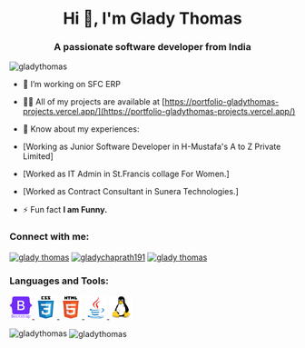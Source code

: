 <h1 align="center">Hi 👋, I'm Glady Thomas</h1>
<h3 align="center">A passionate software developer from India</h3>



<p align="left"> <img src="https://komarev.com/ghpvc/?username=gladythomas&label=Profile%20views&color=0e75b6&style=flat" alt="gladythomas" /> </p>

- 🌱 I’m working on SFC ERP

- 👨‍💻 All of my projects are available at [https://portfolio-gladythomas-projects.vercel.app/](https://portfolio-gladythomas-projects.vercel.app/)

- 📄 Know about my experiences:
- [Working as Junior Software Developer in H-Mustafa's A to Z Private Limited]
- [Worked as IT Admin in St.Francis collage For Women.]
- [Worked as Contract Consultant in Sunera Technologies.]

- ⚡ Fun fact **I am Funny.**

<h3 align="left">Connect with me:</h3>
<p align="left">
<a href="https://www.linkedin.com/in/glady-thomas-4b66a31b1/" target="blank"><img align="center" src="https://raw.githubusercontent.com/rahuldkjain/github-profile-readme-generator/master/src/images/icons/Social/linked-in-alt.svg" alt="glady thomas" height="30" width="40" /></a>
<a href="https://www.hackerrank.com/gladychaprath191" target="blank"><img align="center" src="https://raw.githubusercontent.com/rahuldkjain/github-profile-readme-generator/master/src/images/icons/Social/hackerrank.svg" alt="gladychaprath191" height="30" width="40" /></a>
<a href="https://leetcode.com/Gladythomas/" target="blank"><img align="center" src="https://raw.githubusercontent.com/rahuldkjain/github-profile-readme-generator/master/src/images/icons/Social/leet-code.svg" alt="glady thomas" height="30" width="40" /></a>
</p>

<h3 align="left">Languages and Tools:</h3>
<p align="left"> <a href="https://getbootstrap.com" target="_blank" rel="noreferrer"> <img src="https://raw.githubusercontent.com/devicons/devicon/master/icons/bootstrap/bootstrap-plain-wordmark.svg" alt="bootstrap" width="40" height="40"/> </a> <a href="https://www.w3schools.com/css/" target="_blank" rel="noreferrer"> <img src="https://raw.githubusercontent.com/devicons/devicon/master/icons/css3/css3-original-wordmark.svg" alt="css3" width="40" height="40"/> </a> <a href="https://www.w3.org/html/" target="_blank" rel="noreferrer"> <img src="https://raw.githubusercontent.com/devicons/devicon/master/icons/html5/html5-original-wordmark.svg" alt="html5" width="40" height="40"/> </a> <a href="https://www.java.com" target="_blank" rel="noreferrer"> <img src="https://raw.githubusercontent.com/devicons/devicon/master/icons/java/java-original.svg" alt="java" width="40" height="40"/> </a> <a href="https://www.linux.org/" target="_blank" rel="noreferrer"> <img src="https://raw.githubusercontent.com/devicons/devicon/master/icons/linux/linux-original.svg" alt="linux" width="40" height="40"/> </a> </p>

<p><img align="left" src="https://github-readme-stats.vercel.app/api/top-langs?username=gladythomas&show_icons=true&locale=en&layout=compact" alt="gladythomas" /></p>

<p>&nbsp;<img align="center" src="https://github-readme-stats.vercel.app/api?username=gladythomas&show_icons=true&locale=en" alt="gladythomas" /></p>
